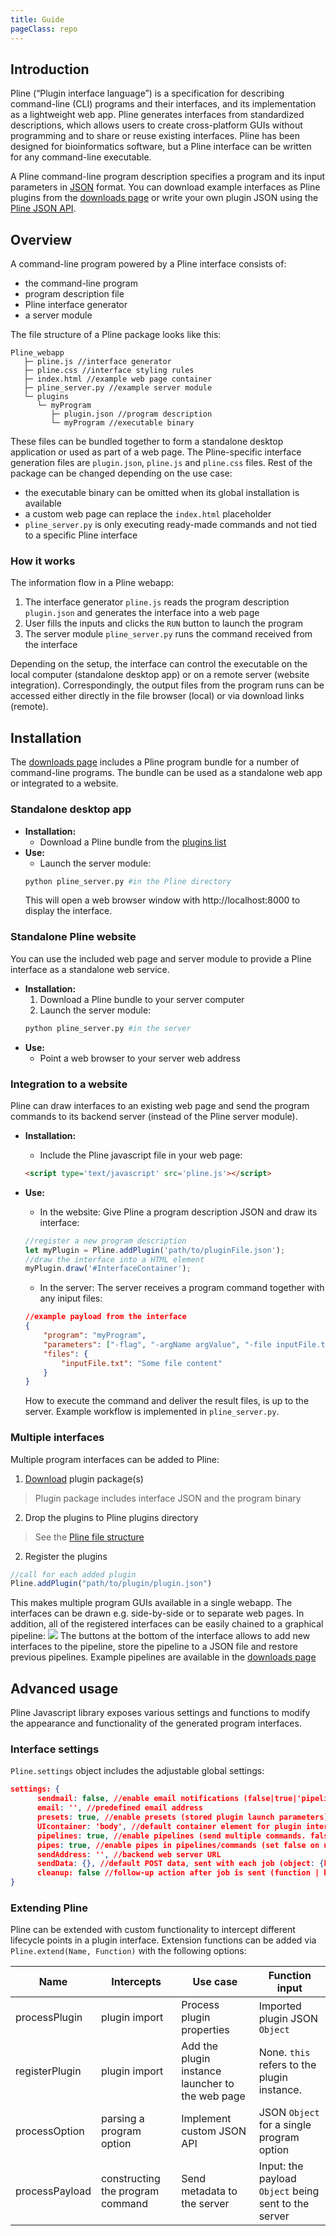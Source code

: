 ```yaml
---
title: Guide
pageClass: repo
---
```


## Introduction

Pline (“Plugin interface language”) is a specification for describing command-line (CLI) programs and their interfaces, and its implementation as a lightweight web app. Pline generates interfaces from standardized descriptions, which allows users to create cross-platform GUIs without programming and to share or reuse existing interfaces. Pline has been designed for bioinformatics software, but a Pline interface can be written for any command-line executable.

A Pline command-line program description specifies a program and its input parameters in [JSON](http://json.org) format. You can download example interfaces as Pline plugins from the [downloads page](./repo/) or write your own plugin JSON using the [Pline JSON API](/api/). 

## Overview

A command-line program powered by a Pline interface consists of:
- the command-line program
- program description file
- Pline interface generator
- a server module

The file structure of a Pline package looks like this:
```
Pline_webapp
   ├─ pline.js //interface generator
   ├─ pline.css //interface styling rules
   ├─ index.html //example web page container
   ├─ pline_server.py //example server module
   └─ plugins
      └─ myProgram
         ├─ plugin.json //program description
         └─ myProgram //executable binary
```
These files can be bundled together to form a standalone desktop application or used as part of a web page.
The Pline-specific interface generation files are `plugin.json`, `pline.js` and `pline.css` files. 
Rest of the package can be changed depending on the use case:
- the executable binary can be omitted when its global installation is available
- a custom web page can replace the `index.html` placeholder
- `pline_server.py` is only executing ready-made commands and not tied to a specific Pline interface  

### How it works

The information flow in a Pline webapp:
1. The interface generator `pline.js` reads the program description `plugin.json` and generates the interface into a web page
2. User fills the inputs and clicks the `RUN` button to launch the program
3. The server module `pline_server.py` runs the command received from the interface

Depending on the setup, the interface can control the executable on the local computer (standalone desktop app) or on a remote server (website integration). Correspondingly, the output files from the program runs can be accessed either directly in the file browser (local) or via download links (remote).

## Installation

The [downloads page](/repo/#plugins) includes a Pline program bundle for a number of command-line programs.
The bundle can be used as a standalone web app or integrated to a website.

### Standalone desktop app

- **Installation:**
  + Download a Pline bundle from the [plugins list](/repo/#plugins)
- **Use:**
  + Launch the server module:
  ```sh
  python pline_server.py #in the Pline directory
  ```
  This will open a web browser window with http://localhost:8000 to display the interface.

### Standalone Pline website

You can use the included web page and server module to provide a Pline interface as a standalone web service.
- **Installation:**
  1. Download a Pline bundle to your server computer
  2. Launch the server module:
  ```sh
  python pline_server.py #in the server
  ```
- **Use:**
  + Point a web browser to your server web address

### Integration to a website

Pline can draw interfaces to an existing web page and send the program commands to its backend server (instead of the Pline server module).
- **Installation:**
  + Include the Pline javascript file in your web page:
  ```html
  <script type='text/javascript' src='pline.js'></script>
  ```

- **Use:**
  + In the website:
  Give Pline a program description JSON and draw its interface:
  ``` js
  //register a new program description
  let myPlugin = Pline.addPlugin('path/to/pluginFile.json');
  //draw the interface into a HTML element
  myPlugin.draw('#InterfaceContainer');
  ```
  + In the server:
  The server receives a program command together with any iniput files:
  ``` json
  //example payload from the interface
  {
      "program": "myProgram",
      "parameters": ["-flag", "-argName argValue", "-file inputFile.txt"],
      "files": {
          "inputFile.txt": "Some file content"
      }
  }
  ```
  How to execute the command and deliver the result files, is up to the server. Example workflow is implemented in `pline_server.py`.

### Multiple interfaces

Multiple program interfaces can be added to Pline:
1. [Download](/repo/) plugin package(s)
> Plugin package includes interface JSON and the program binary
2. Drop the plugins to Pline plugins directory
> See the [Pline file structure](./#overview)
2. Register the plugins
```js
//call for each added plugin
Pline.addPlugin("path/to/plugin/plugin.json")
```

 This makes multiple program GUIs available in a single webapp. 
 The interfaces can be drawn e.g. side-by-side or to separate web pages.
 In addition, all of the registered interfaces can be easily chained to a graphical pipeline:
 <img src="./pline_pipeline.png" class="example">
 The buttons at the bottom of the interface allows to add new interfaces to the pipeline, store the pipeline to a JSON file and restore previous pipelines.
 Example pipelines are available in the [downloads page](/repo/#pipelines)

## Advanced usage

Pline Javascript library exposes various settings and functions to modify the appearance and functionality of the generated program interfaces.

### Interface settings

`Pline.settings` object includes the adjustable global settings:
``` json
settings: {
	  sendmail: false, //enable email notifications (false|true|'pipelines'=only for pipelines)
	  email: '', //predefined email address
	  presets: true, //enable presets (stored plugin launch parameters)
	  UIcontainer: 'body', //default container element for plugin interfaces (CSS selector | DOM element)
	  pipelines: true, //enable pipelines (send multiple commands. false=show one plugin interface at a time)
	  pipes: true, //enable pipes in pipelines/commands (set false on unsopperted systems e.g. Windows)
	  sendAddress: '', //backend web server URL
	  sendData: {}, //default POST data, sent with each job (object: {key:value,...})
	  cleanup: false //follow-up action after job is sent (function | boolean (true=remove interface))
}
``` 

### Extending Pline

Pline can be extended with custom functionality to intercept different lifecycle points in a plugin interface.
Extension functions can be added via `Pline.extend(Name, Function)` with the following options:

|   Name   |  Intercepts | Use case | Function input |
|----------|-------------|----------|-----------------------|
| processPlugin | plugin import | Process plugin properties | Imported plugin JSON `Object` |
| registerPlugin | plugin import | Add the plugin instance launcher to the web page | None. `this` refers to the plugin instance. |
| processOption | parsing a program option | Implement custom JSON API | JSON `Object` for a single program option |
| processPayload | constructing the program command | Send metadata to the server | Input: the payload `Object` being sent to the server |